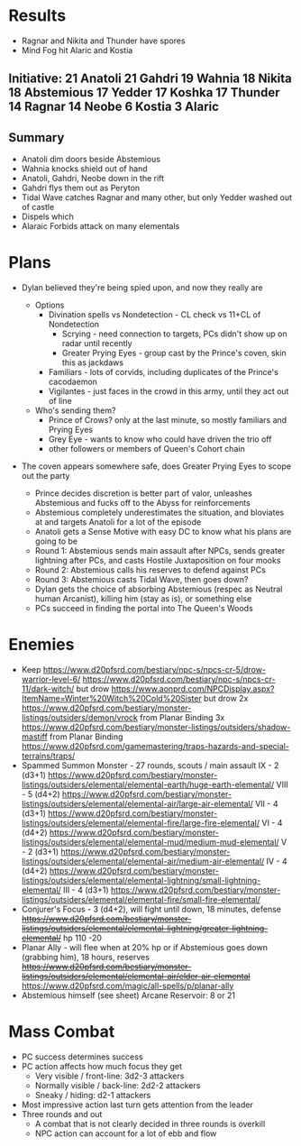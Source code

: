 # Results
- Ragnar and Nikita and Thunder have spores
- Mind Fog hit Alaric and Kostia

Initiative:
21    Anatoli
21    Gahdri
19    Wahnia
18    Nikita
18    Abstemious
17    Yedder
17    Koshka
17    Thunder
14    Ragnar
14    Neobe
 6    Kostia
 3    Alaric
 -

## Summary
- Anatoli dim doors beside Abstemious
- Wahnia knocks shield out of hand
- Anatoli, Gahdri, Neobe down in the rift
- Gahdri flys them out as Peryton
- Tidal Wave catches Ragnar and many other, but only Yedder washed out of castle
- Dispels which 
- Alaraic Forbids attack on many elementals


# Plans
- Dylan believed they're being spied upon, and now they really are
  - Options
    - Divination spells vs Nondetection - CL check vs 11+CL of Nondetection
      - Scrying - need connection to targets, PCs didn't show up on radar until recently
      - Greater Prying Eyes - group cast by the Prince's coven, skin this as jackdaws
    - Familiars - lots of corvids, including duplicates of the Prince's cacodaemon
    - Vigilantes - just faces in the crowd in this army, until they act out of line
  - Who's sending them?
    - Prince of Crows? only at the last minute, so mostly familiars and Prying Eyes
    - Grey Eye - wants to know who could have driven the trio off
    - other followers or members of Queen's Cohort chain

- The coven appears somewhere safe, does Greater Prying Eyes to scope out the party
  - Prince decides discretion is better part of valor, unleashes Abstemious and fucks off to the Abyss for reinforcements
  - Abstemious completely underestimates the situation, and bloviates at and targets Anatoli for a lot of the episode
  - Anatoli gets a Sense Motive with easy DC to know what his plans are going to be
  - Round 1: Abstemious sends main assault after NPCs, sends greater lightning after PCs, and casts Hostile Juxtaposition on four mooks
  - Round 2: Abstemious calls his reserves to defend against PCs
  - Round 3: Abstemious casts Tidal Wave, then goes down?
  - Dylan gets the choice of absorbing Abstemious (respec as Neutral human Arcanist), killing him (stay as is), or something else
  - PCs succeed in finding the portal into The Queen's Woods

# Enemies
- Keep
  https://www.d20pfsrd.com/bestiary/npc-s/npcs-cr-5/drow-warrior-level-6/
  https://www.d20pfsrd.com/bestiary/npc-s/npcs-cr-11/dark-witch/ but drow
  https://www.aonprd.com/NPCDisplay.aspx?ItemName=Winter%20Witch%20Cold%20Sister but drow
  2x https://www.d20pfsrd.com/bestiary/monster-listings/outsiders/demon/vrock from Planar Binding
  3x https://www.d20pfsrd.com/bestiary/monster-listings/outsiders/shadow-mastiff from Planar Binding
  https://www.d20pfsrd.com/gamemastering/traps-hazards-and-special-terrains/traps/
- Spammed Summon Monster - 27 rounds, scouts / main assault
  IX - 2 (d3+1) https://www.d20pfsrd.com/bestiary/monster-listings/outsiders/elemental/elemental-earth/huge-earth-elemental/
  VIII - 5 (d4+2) https://www.d20pfsrd.com/bestiary/monster-listings/outsiders/elemental/elemental-air/large-air-elemental/
  VII - 4 (d3+1) https://www.d20pfsrd.com/bestiary/monster-listings/outsiders/elemental/elemental-fire/large-fire-elemental/
  VI - 4 (d4+2) https://www.d20pfsrd.com/bestiary/monster-listings/outsiders/elemental/elemental-mud/medium-mud-elemental/
  V - 2 (d3+1) https://www.d20pfsrd.com/bestiary/monster-listings/outsiders/elemental/elemental-air/medium-air-elemental/
  IV - 4 (d4+2) https://www.d20pfsrd.com/bestiary/monster-listings/outsiders/elemental/elemental-lightning/small-lightning-elemental/
  III - 4 (d3+1) https://www.d20pfsrd.com/bestiary/monster-listings/outsiders/elemental/elemental-fire/small-fire-elemental/
- Conjurer's Focus - 3 (d4+2), will fight until down, 18 minutes, defense
  ~~https://www.d20pfsrd.com/bestiary/monster-listings/outsiders/elemental/elemental-lightning/greater-lightning-elemental/~~
  hp 110 -20
- Planar Ally - will flee when at 20% hp or if Abstemious goes down (grabbing him), 18 hours, reserves
  ~~https://www.d20pfsrd.com/bestiary/monster-listings/outsiders/elemental/elemental-air/elder-air-elemental~~
  https://www.d20pfsrd.com/magic/all-spells/p/planar-ally
- Abstemious himself (see sheet)
  Arcane Reservoir: 8 or 21

# Mass Combat
- PC success determines success
- PC action affects how much focus they get
  - Very visible / front-line: 3d2-3 attackers
  - Normally visible / back-line: 2d2-2 attackers
  - Sneaky / hiding: d2-1 attackers
- Most impressive action last turn gets attention from the leader
- Three rounds and out
  - A combat that is not clearly decided in three rounds is overkill
  - NPC action can account for a lot of ebb and flow
